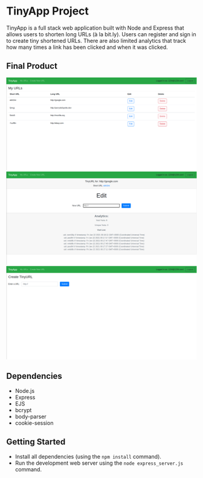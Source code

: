 # TinyApp Project

TinyApp is a full stack web application built with Node and Express that allows users to shorten long URLs (à la bit.ly). Users can register and sign in to create tiny shortened URLs. There are also limited analytics that track how many times a link has been clicked and when it was clicked.

## Final Product

!["Screenshot of URL listing page"](https://github.com/defsax/tinyapp/blob/master/docs/urls-page.png)
!["Screenshot of URL editing and analytics page"](https://github.com/defsax/tinyapp/blob/master/docs/edit-url-analytics.png)
!["Screenshot of create new URL page"](https://github.com/defsax/tinyapp/blob/master/docs/create-new-url.png)

## Dependencies

- Node.js
- Express
- EJS
- bcrypt
- body-parser
- cookie-session

## Getting Started

- Install all dependencies (using the `npm install` command).
- Run the development web server using the `node express_server.js` command.
